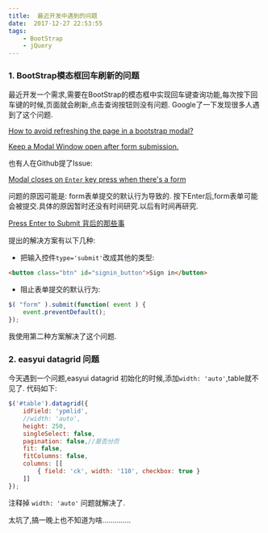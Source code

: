 ```yaml
---
title:  最近开发中遇到的问题
date:  2017-12-27 22:53:55
tags: 
    - BootStrap
    - jQuery
---
```


### 1. BootStrap模态框回车刷新的问题

最近开发一个需求,需要在BootStrap的模态框中实现回车键查询功能,每次按下回车键的时候,页面就会刷新,点击查询按钮则没有问题.
Google了一下发现很多人遇到了这个问题.

[How to avoid refreshing the page in a bootstrap modal?](https://stackoverflow.com/questions/14938290/how-to-avoid-refreshing-the-page-in-a-bootstrap-modal)

[Keep a Modal Window open after form submission.](https://teamtreehouse.com/community/keep-a-modal-window-open-after-form-submission)

也有人在Github提了Issue:

[Modal closes on `Enter` key press when there's a form](https://github.com/react-bootstrap/react-bootstrap/issues/1128)




问题的原因可能是: form表单提交的默认行为导致的. 按下Enter后,form表单可能会被提交.具体的原因暂时还没有时间研究.以后有时间再研究.

[Press Enter to Submit 背后的那些事](http://david-chen-blog.logdown.com/posts/177766-how-forms-submit-when-pressing-enter)

提出的解决方案有以下几种:

- 把输入控件`type='submit'`改成其他的类型:

```html
<button class="btn" id="signin_button">Sign in</button>
```

- 阻止表单提交的默认行为:

```javascript
$( "form" ).submit(function( event ) {
    event.preventDefault();
});
```

我使用第二种方案解决了这个问题.




### 2. easyui datagrid 问题

今天遇到一个问题,easyui datagrid 初始化的时候,添加`width: 'auto'`,table就不见了.
代码如下:

```javascript
$('#table').datagrid({
    idField: 'ypmlid',
    //width: 'auto',
    height: 250,
    singleSelect: false,
    pagination: false,//是否分页
    fit: false,
    fitColumns: false,
    columns: [[
        { field: 'ck', width: '110', checkbox: true }
    ]]
});
```
注释掉 `width: 'auto'` 问题就解决了.

太坑了,搞一晚上也不知道为啥..............



